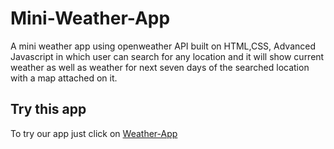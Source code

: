 # Mini-Weather-App

A mini weather app using openweather API built on HTML,CSS, Advanced Javascript in which user can search for any location and it will show current weather as well as weather for next seven days of the searched location with a map attached on it.


## Try this app

To try our app just click on [Weather-App](https://mini-weather-app.vercel.app/) 
